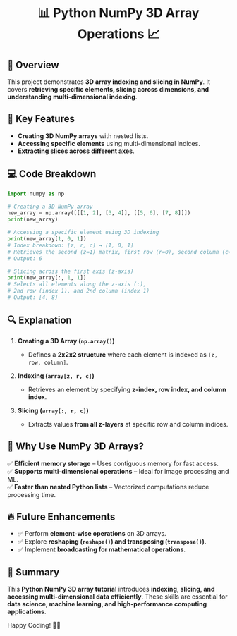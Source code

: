 <div align="center">

# 📊 Python NumPy 3D Array Operations 📈

</div>

## 📖 Overview
This project demonstrates **3D array indexing and slicing in NumPy**. It covers **retrieving specific elements, slicing across dimensions, and understanding multi-dimensional indexing**.

## 🔑 Key Features
- **Creating 3D NumPy arrays** with nested lists.
- **Accessing specific elements** using multi-dimensional indices.
- **Extracting slices across different axes**.

## 💻 Code Breakdown
```python
import numpy as np

# Creating a 3D NumPy array
new_array = np.array([[[1, 2], [3, 4]], [[5, 6], [7, 8]]])
print(new_array)

# Accessing a specific element using 3D indexing
print(new_array[1, 0, 1])
# Index breakdown: [z, r, c] → [1, 0, 1]
# Retrieves the second (z=1) matrix, first row (r=0), second column (c=1)
# Output: 6

# Slicing across the first axis (z-axis)
print(new_array[:, 1, 1])
# Selects all elements along the z-axis (:),
# 2nd row (index 1), and 2nd column (index 1)
# Output: [4, 8]

```

## 🔍 Explanation
1. **Creating a 3D Array (`np.array()`)**
   - Defines a **2x2x2 structure** where each element is indexed as `[z, row, column]`.

2. **Indexing (`array[z, r, c]`)**
   - Retrieves an element by specifying **z-index, row index, and column index**.

3. **Slicing (`array[:, r, c]`)**
   - Extracts values **from all z-layers** at specific row and column indices.

## 🚀 Why Use NumPy 3D Arrays?
✅ **Efficient memory storage** – Uses contiguous memory for fast access.  
✅ **Supports multi-dimensional operations** – Ideal for image processing and ML.  
✅ **Faster than nested Python lists** – Vectorized computations reduce processing time.  

## 🔥 Future Enhancements
- ✅ Perform **element-wise operations** on 3D arrays.
- ✅ Explore **reshaping (`reshape()`) and transposing (`transpose()`)**.
- ✅ Implement **broadcasting for mathematical operations**.

## 🎯 Summary
This **Python NumPy 3D array tutorial** introduces **indexing, slicing, and accessing multi-dimensional data efficiently**. These skills are essential for **data science, machine learning, and high-performance computing applications**.

Happy Coding! 🚀🐍

